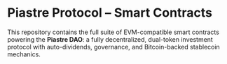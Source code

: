 # Piastre Protocol – Smart Contracts

This repository contains the full suite of EVM-compatible smart contracts powering the **Piastre DAO**: a fully decentralized, dual-token investment protocol with auto-dividends, governance, and Bitcoin-backed stablecoin mechanics.
